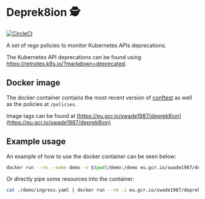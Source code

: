 # Deprek8ion 🕵️‍

[![CircleCI](https://circleci.com/gh/swade1987/deprek8ion.svg?style=svg)](https://circleci.com/gh/swade1987/deprek8ion)

A set of rego policies to monitor Kubernetes APIs deprecations.

The Kubernetes API deprecations can be found using <https://relnotes.k8s.io/?markdown=deprecated>.

## Docker image

The docker container contains the most recent version of [conftest](https://github.com/instrumenta/conftest) as well as the policies at `/policies`.

Image tags can be found at [https://eu.gcr.io/swade1987/deprek8ion](https://eu.gcr.io/swade1987/deprek8ion)

## Example usage

An example of how to use the docker container can be seen below:

```sh
docker run --rm --name demo -v $(pwd)/demo:/demo eu.gcr.io/swade1987/deprek8ion:1.1.7 /demo/ingress.yaml
```

Or directly pipe some resources into the container:

```sh
cat ./demo/ingress.yaml | docker run --rm -i eu.gcr.io/swade1987/deprek8ion:1.1.7 -
```
